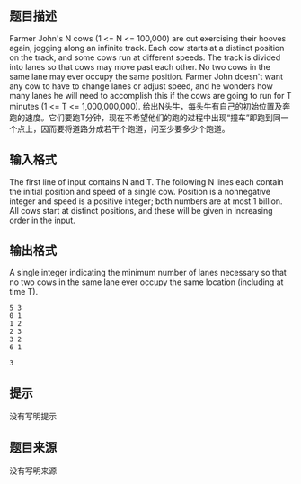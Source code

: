 


## 题目描述
Farmer John's N cows (1 <= N <= 100,000) are out exercising their hooves again, jogging along an infinite track.  Each cow starts at a distinct position on the track, and some cows run at different speeds. The track is divided into lanes so that cows may move past each other. No two cows in the same lane may ever occupy the same position. Farmer John doesn't want any cow to have to change lanes or adjust speed, and he wonders how many lanes he will need to accomplish this if the cows are going to run for T minutes (1 <= T <= 1,000,000,000).
给出N头牛，每头牛有自己的初始位置及奔跑的速度。它们要跑T分钟，现在不希望他们的跑的过程中出现“撞车”即跑到同一个点上，因而要将道路分成若干个跑道，问至少要多少个跑道。
## 输入格式
The first line of input contains N and T. The following N lines each contain the initial position and speed of a single cow.  Position is a nonnegative integer and speed is a positive integer; both numbers are at most 1 billion.  All cows start at distinct positions, and these will be given in increasing order in the input.
## 输出格式
A single integer indicating the minimum number of lanes necessary so that no two cows in the same lane ever occupy the same location (including at time T).

```input1
5 3
0 1
1 2
2 3
3 2
6 1

```

```output1
3
```

## 提示
没有写明提示
## 题目来源
没有写明来源


